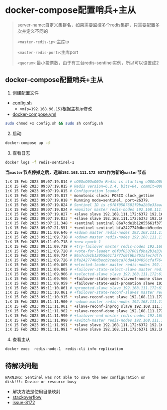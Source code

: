 # docker-compose配置哨兵+主从
>server-name:自定义集群名，如果需要监控多个redis集群，只需要配置多次并定义不同的<server-name> 
>
> `<master-redis-ip>`:主库ip 
>
>`<master-redis-port>`:主库port 
>
>`<quorum>`:最小投票数，由于有三台redis-sentinel实例，所以可以设置成2
## docker-compose配置哨兵+主从
1. 创建配置文件
- [config.sh](./config.sh)
  -  `vmIp=192.168.96.151`根据主机ip修改
- [docker-compose.yml](./docker-compose.yml)
```sh
sudo chmod +x config.sh && sudo sh config.sh
```
2. 启动
```sh
docker-compose up -d
```

3. 查看日志
```sh
docker logs -f redis-sentinel-1
```
**当`master`节点停掉之后，选举`192.168.111.172 6373`作为新的`master`节点**
```sh
1:X 15 Feb 2023 09:07:19.814 # oO0OoO0OoO0Oo Redis is starting oO0OoO0OoO0Oo
1:X 15 Feb 2023 09:07:19.815 # Redis version=6.2.4, bits=64, commit=00000000, modified=0, pid=1, just started
1:X 15 Feb 2023 09:07:19.815 # Configuration loaded
1:X 15 Feb 2023 09:07:19.817 * monotonic clock: POSIX clock_gettime
1:X 15 Feb 2023 09:07:19.818 * Running mode=sentinel, port=26379.
1:X 15 Feb 2023 09:07:19.824 # Sentinel ID is c6f8f0587601f9ba2b3e33aaa22d57527dc665b7
1:X 15 Feb 2023 09:07:19.824 # +monitor master redis-nodes 192.168.111.172 6371 quorum 2
1:X 15 Feb 2023 09:07:19.827 * +slave slave 192.168.111.172:6372 192.168.111.172 6372 @ redis-nodes 192.168.111.172 6371
1:X 15 Feb 2023 09:07:19.833 * +slave slave 192.168.111.172:6373 192.168.111.172 6373 @ redis-nodes 192.168.111.172 6371
1:X 15 Feb 2023 09:07:21.348 * +sentinel sentinel 86a7cde1b12055661f3777d0f6ba761afec7df7e 192.168.111.172 26372 @ redis-nodes 192.168.111.172 6371
1:X 15 Feb 2023 09:07:21.551 * +sentinel sentinel bfa2427740dbecb9cedeca76da4104856cfaf764 192.168.111.172 26373 @ redis-nodes 192.168.111.172 6371
1:X 15 Feb 2023 09:11:09.646 # +sdown master redis-nodes 192.168.111.172 6371
1:X 15 Feb 2023 09:11:09.718 # +odown master redis-nodes 192.168.111.172 6371 #quorum 3/2
1:X 15 Feb 2023 09:11:09.718 # +new-epoch 1
1:X 15 Feb 2023 09:11:09.718 # +try-failover master redis-nodes 192.168.111.172 6371
1:X 15 Feb 2023 09:11:09.720 # +vote-for-leader c6f8f0587601f9ba2b3e33aaa22d57527dc665b7 1
1:X 15 Feb 2023 09:11:09.724 # 86a7cde1b12055661f3777d0f6ba761afec7df7e voted for c6f8f0587601f9ba2b3e33aaa22d57527dc665b7 1
1:X 15 Feb 2023 09:11:09.726 # bfa2427740dbecb9cedeca76da4104856cfaf764 voted for c6f8f0587601f9ba2b3e33aaa22d57527dc665b7 1
1:X 15 Feb 2023 09:11:09.805 # +elected-leader master redis-nodes 192.168.111.172 6371
1:X 15 Feb 2023 09:11:09.805 # +failover-state-select-slave master redis-nodes 192.168.111.172 6371
1:X 15 Feb 2023 09:11:09.906 # +selected-slave slave 192.168.111.172:6373 192.168.111.172 6373 @ redis-nodes 192.168.111.172 6371
1:X 15 Feb 2023 09:11:09.906 * +failover-state-send-slaveof-noone slave 192.168.111.172:6373 192.168.111.172 6373 @ redis-nodes 192.168.111.172 6371
1:X 15 Feb 2023 09:11:09.959 * +failover-state-wait-promotion slave 192.168.111.172:6373 192.168.111.172 6373 @ redis-nodes 192.168.111.172 6371
1:X 15 Feb 2023 09:11:10.861 # +promoted-slave slave 192.168.111.172:6373 192.168.111.172 6373 @ redis-nodes 192.168.111.172 6371
1:X 15 Feb 2023 09:11:10.861 # +failover-state-reconf-slaves master redis-nodes 192.168.111.172 6371
1:X 15 Feb 2023 09:11:10.915 * +slave-reconf-sent slave 192.168.111.172:6372 192.168.111.172 6372 @ redis-nodes 192.168.111.172 6371
1:X 15 Feb 2023 09:11:11.900 # -odown master redis-nodes 192.168.111.172 6371
1:X 15 Feb 2023 09:11:11.901 * +slave-reconf-inprog slave 192.168.111.172:6372 192.168.111.172 6372 @ redis-nodes 192.168.111.172 6371
1:X 15 Feb 2023 09:11:11.902 * +slave-reconf-done slave 192.168.111.172:6372 192.168.111.172 6372 @ redis-nodes 192.168.111.172 6371
1:X 15 Feb 2023 09:11:11.990 # +failover-end master redis-nodes 192.168.111.172 6371
1:X 15 Feb 2023 09:11:11.990 # +switch-master redis-nodes 192.168.111.172 6371 192.168.111.172 6373
1:X 15 Feb 2023 09:11:11.991 * +slave slave 192.168.111.172:6372 192.168.111.172 6372 @ redis-nodes 192.168.111.172 6373
1:X 15 Feb 2023 09:11:11.991 * +slave slave 192.168.111.172:6371 192.168.111.172 6371 @ redis-nodes 192.168.111.172 6373
```

4. 查看主从
```sh
docker exec  redis-node-1  redis-cli info replication
```


## ~~待解决问题~~
```
WARNING: Sentinel was not able to save the new configuration on disk!!!: Device or resource busy
```
- 解决方法是使用目录映射
- [stackoverflow](https://stackoverflow.com/questions/70384566/warning-sentinel-was-not-able-to-save-the-new-configuration-on-disk-device)
- [issue-8172](https://github.com/redis/redis/issues/8172)

